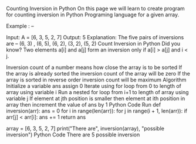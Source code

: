 Counting Inversion in Python
On this page we will learn to create program for counting inversion in Python Programing language for a given array. 

Example : –

Input: A = [6, 3, 5, 2, 7]
Output: 5
Explanation: The five pairs of inversions are – (6, 3) , (6, 5), (6, 2), (3, 2), (5, 2)
Count Inversion in Python
Did you know?
  Two elements a[i] and a[j] form an inversion only if a[i] > a[j] and i < j.

Inversion count of a number means how close the array is to be sorted
If the array is already sorted the inversion count of the array will be zero
If the array is sorted in reverse order inversion count will be maximum
Algorithm
Initialize a variable ans assign 0
Iterate using for loop from 0 to length of array using variable i
Run a nested for loop from i+1 to length of array using variable j
If element at jth position is smaller then element at ith position in array then increment the value of ans by 1
Python Code
Run
def inversion(arr):
    ans = 0
    for i in range(len(arr)):
        for j in range(i + 1, len(arr)):
            if arr[j] < arr[i]:
                ans += 1
    return ans


array = [6, 3, 5, 2, 7]
print("There are", inversion(array), "possible inversion")
Python Code
There are 5 possible inversion

